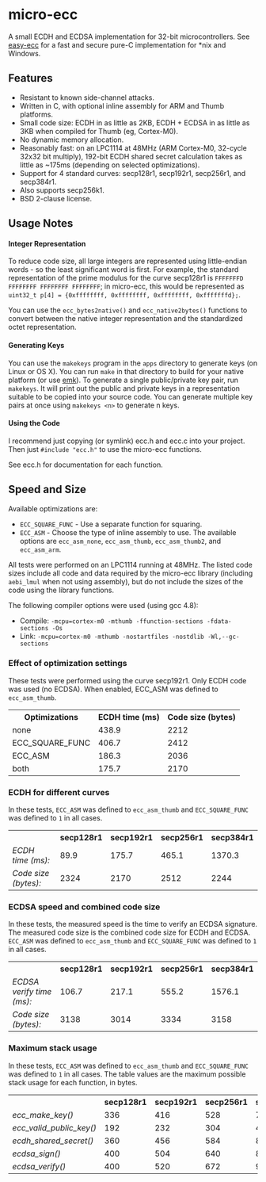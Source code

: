 micro-ecc
==========

A small ECDH and ECDSA implementation for 32-bit microcontrollers. See [easy-ecc](https://github.com/kmackay/easy-ecc) for a fast and secure pure-C implementation for *nix and Windows.

Features
--------

 * Resistant to known side-channel attacks.
 * Written in C, with optional inline assembly for ARM and Thumb platforms.
 * Small code size: ECDH in as little as 2KB, ECDH + ECDSA in as little as 3KB when compiled for Thumb (eg, Cortex-M0).
 * No dynamic memory allocation.
 * Reasonably fast: on an LPC1114 at 48MHz (ARM Cortex-M0, 32-cycle 32x32 bit multiply), 192-bit ECDH shared secret calculation takes as little as ~175ms (depending on selected optimizations).
 * Support for 4 standard curves: secp128r1, secp192r1, secp256r1, and secp384r1.
 * Also supports secp256k1.
 * BSD 2-clause license.

Usage Notes
-----------

#### Integer Representation ####

To reduce code size, all large integers are represented using little-endian words - so the least significant word is first. For example, the standard representation of the prime modulus for the curve secp128r1 is `FFFFFFFD FFFFFFFF FFFFFFFF FFFFFFFF`; in micro-ecc, this would be represented as `uint32_t p[4] = {0xffffffff, 0xffffffff, 0xffffffff, 0xfffffffd};`.

You can use the `ecc_bytes2native()` and `ecc_native2bytes()` functions to convert between the native integer representation and the standardized octet representation.

#### Generating Keys ####

You can use the `makekeys` program in the `apps` directory to generate keys (on Linux or OS X). You can run `make` in that directory to build for your native platform (or use [emk](http://kmackay.ca/emk)). To generate a single public/private key pair, run `makekeys`. It will print out the public and private keys in a representation suitable to be copied into your source code. You can generate multiple key pairs at once using `makekeys <n>` to generate n keys.

#### Using the Code ####

I recommend just copying (or symlink) ecc.h and ecc.c into your project. Then just `#include "ecc.h"` to use the micro-ecc functions.

See ecc.h for documentation for each function.

Speed and Size
--------------

Available optimizations are:
 * `ECC_SQUARE_FUNC` - Use a separate function for squaring.
 * `ECC_ASM` - Choose the type of inline assembly to use. The available options are `ecc_asm_none`, `ecc_asm_thumb`, `ecc_asm_thumb2`, and `ecc_asm_arm`.

All tests were performed on an LPC1114 running at 48MHz. The listed code sizes include all code and data required by the micro-ecc library (including `aebi_lmul` when not using assembly),
but do not include the sizes of the code using the library functions.

The following compiler options were used (using gcc 4.8):
 * Compile: `-mcpu=cortex-m0 -mthumb -ffunction-sections -fdata-sections -Os`
 * Link: `-mcpu=cortex-m0 -mthumb -nostartfiles -nostdlib -Wl,--gc-sections`

### Effect of optimization settings ###

These tests were performed using the curve secp192r1. Only ECDH code was used (no ECDSA). When enabled, ECC_ASM was defined to `ecc_asm_thumb`.

<table>
	<tr>
		<th>Optimizations</th>
		<th>ECDH time (ms)</th>
		<th>Code size (bytes)</th>
	</tr>
	<tr>
		<td>none</td>
		<td>438.9</td>
		<td>2212</td>
	</tr>
	<tr>
		<td>ECC_SQUARE_FUNC</td>
		<td>406.7</td>
		<td>2412</td>
	</tr>
	<tr>
		<td>ECC_ASM</td>
		<td>186.3</td>
		<td>2036</td>
	</tr>
	<tr>
		<td>both</td>
		<td>175.7</td>
		<td>2170</td>
	</tr>
</table>

### ECDH for different curves ###

In these tests, `ECC_ASM` was defined to `ecc_asm_thumb` and `ECC_SQUARE_FUNC` was defined to `1` in all cases.

<table>
	<tr>
		<th></th>
		<th>secp128r1</th>
		<th>secp192r1</th>
		<th>secp256r1</th>
		<th>secp384r1</th>
	</tr>
	<tr>
		<td><em>ECDH time (ms):</em></td>
		<td>89.9</td>
		<td>175.7</td>
		<td>465.1</td>
		<td>1370.3</td>
	</tr>
	<tr>
		<td><em>Code size (bytes):</em></td>
		<td>2324</td>
		<td>2170</td>
		<td>2512</td>
		<td>2244</td>
	</tr>
</table>

### ECDSA speed and combined code size ###

In these tests, the measured speed is the time to verify an ECDSA signature. The measured code size is the combined code size for ECDH and ECDSA. `ECC_ASM` was defined to `ecc_asm_thumb` and `ECC_SQUARE_FUNC` was defined to `1` in all cases.

<table>
	<tr>
		<th></th>
		<th>secp128r1</th>
		<th>secp192r1</th>
		<th>secp256r1</th>
		<th>secp384r1</th>
	</tr>
	<tr>
		<td><em>ECDSA verify time (ms):</em></td>
		<td>106.7</td>
		<td>217.1</td>
		<td>555.2</td>
		<td>1576.1</td>
	</tr>
	<tr>
		<td><em>Code size (bytes):</em></td>
		<td>3138</td>
		<td>3014</td>
		<td>3334</td>
		<td>3158</td>
	</tr>
</table>

### Maximum stack usage ###

In these tests, `ECC_ASM` was defined to `ecc_asm_thumb` and `ECC_SQUARE_FUNC` was defined to `1` in all cases. The table values are the maximum possible stack usage for each function, in bytes.

<table>
	<tr>
		<th></th>
		<th>secp128r1</th>
		<th>secp192r1</th>
		<th>secp256r1</th>
		<th>secp384r1</th>
	</tr>
	<tr>
		<td><em>ecc_make_key()</em></td>
		<td>336</td>
		<td>416</td>
		<td>528</td>
		<td>728</td>
	</tr>
	<tr>
		<td><em>ecc_valid_public_key()</em></td>
		<td>192</td>
		<td>232</td>
		<td>304</td>
		<td>424</td>
	</tr>
	<tr>
		<td><em>ecdh_shared_secret()</em></td>
		<td>360</td>
		<td>456</td>
		<td>584</td>
		<td>816</td>
	</tr>
	<tr>
		<td><em>ecdsa_sign()</em></td>
		<td>400</td>
		<td>504</td>
		<td>640</td>
		<td>888</td>
	</tr>
	<tr>
		<td><em>ecdsa_verify()</em></td>
		<td>400</td>
		<td>520</td>
		<td>672</td>
		<td>952</td>
	</tr>
</table>
